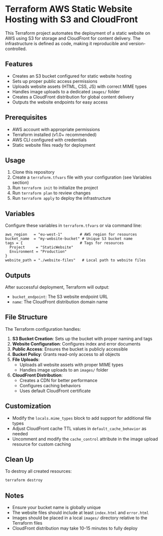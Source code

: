 # Terraform AWS Static Website Hosting with S3 and CloudFront

This Terraform project automates the deployment of a static website on AWS using S3 for storage and CloudFront for content delivery. The infrastructure is defined as code, making it reproducible and version-controlled.

## Features

- Creates an S3 bucket configured for static website hosting
- Sets up proper public access permissions
- Uploads website assets (HTML, CSS, JS) with correct MIME types
- Handles image uploads to a dedicated `images/` folder
- Creates a CloudFront distribution for global content delivery
- Outputs the website endpoints for easy access

## Prerequisites

- AWS account with appropriate permissions
- Terraform installed (v1.0+ recommended)
- AWS CLI configured with credentials
- Static website files ready for deployment

## Usage

1. Clone this repository
2. Create a `terraform.tfvars` file with your configuration (see Variables section)
3. Run `terraform init` to initialize the project
4. Run `terraform plan` to review changes
5. Run `terraform apply` to deploy the infrastructure

## Variables

Configure these variables in `terraform.tfvars` or via command line:

```hcl
aws_region   = "eu-west-1"        # AWS region for resources
bucket_name  = "my-website-bucket" # Unique S3 bucket name
tags = {                          # Tags for resources
  Project     = "StaticWebsite"
  Environment = "Production"
}
website_path = "./website-files"   # Local path to website files
```

## Outputs

After successful deployment, Terraform will output:

- `bucket_endpoint`: The S3 website endpoint URL
- `name`: The CloudFront distribution domain name

## File Structure

The Terraform configuration handles:

1. **S3 Bucket Creation**: Sets up the bucket with proper naming and tags
2. **Website Configuration**: Configures index and error documents
3. **Public Access**: Ensures the bucket is publicly accessible
4. **Bucket Policy**: Grants read-only access to all objects
5. **File Uploads**:
   - Uploads all website assets with proper MIME types
   - Handles image uploads to an `images/` folder
6. **CloudFront Distribution**:
   - Creates a CDN for better performance
   - Configures caching behaviors
   - Uses default CloudFront certificate

## Customization

- Modify the `locals.mime_types` block to add support for additional file types
- Adjust CloudFront cache TTL values in `default_cache_behavior` as needed
- Uncomment and modify the `cache_control` attribute in the image upload resource for custom caching

## Clean Up

To destroy all created resources:

```bash
terraform destroy
```

## Notes

- Ensure your bucket name is globally unique
- The website files should include at least `index.html` and `error.html`
- Images should be placed in a local `images/` directory relative to the Terraform files
- CloudFront distribution may take 10-15 minutes to fully deploy